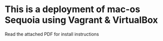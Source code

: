 # This is a deployment of mac-os Sequoia using Vagrant & VirtualBox

Read the attached PDF for install instructions
